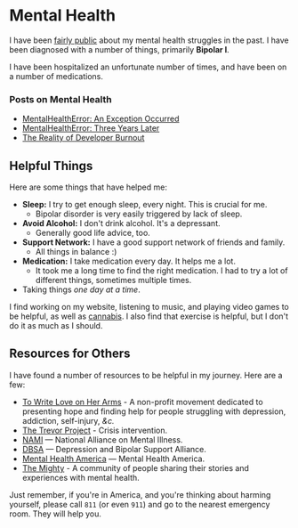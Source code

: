 # Mental Health

I have been [fairly public](/essays/2016/mentalhealtherror_an_exception_occurred)
about my mental health struggles in the past. I have been diagnosed with a number
of things, primarily **Bipolar I**.

I have been hospitalized an unfortunate number of times, and have been on a number of medications.

### Posts on Mental Health

- [MentalHealthError: An Exception Occurred](/essays/2016/mentalhealtherror_an_exception_occurred)
- [MentalHealthError: Three Years Later](/essays/2019/mentalhealtherror_three_years_later)
- [The Reality of Developer Burnout](/essays/2017/the_reality_of_developer_burnout)

## Helpful Things

Here are some things that have helped me:

- **Sleep:** I try to get enough sleep, every night. This is crucial for me.
  - Bipolar disorder is very easily triggered by lack of sleep.
- **Avoid Alcohol:** I don't drink alcohol. It's a depressant.
  - Generally good life advice, too.
- **Support Network:** I have a good support network of friends and family.
  - All things in balance :)
- **Medication:** I take medication every day. It helps me a lot.
  - It took me a long time to find the right medication. I had to try a lot of different things, sometimes multiple times.
- Taking things *one day at a time*.

I find working on my website, listening to music, and playing video games to be helpful, as
well as [cannabis](/software/websites/strainsdb). I also find that exercise is helpful, but I don't do it as much as I should.

## Resources for Others

I have found a number of resources to be helpful in my journey. Here are a few:

- [To Write Love on Her Arms](https://twloha.com/) - A non-profit movement dedicated to presenting hope and finding help for people struggling with depression, addiction, self-injury, *&c.*
- [The Trevor Project](https://www.thetrevorproject.org/) - Crisis intervention.
- [NAMI](https://www.nami.org/) — National Alliance on Mental Illness.
- [DBSA](https://www.dbsalliance.org/) — Depression and Bipolar Support Alliance.
- [Mental Health America](https://www.mhanational.org/) — Mental Health America.
- [The Mighty](https://themighty.com/) - A community of people sharing their stories and experiences with mental health.



Just remember, if you're in America, and you're thinking about harming yourself, please call `811` (or even `911`) and go to the nearest emergency room. They will help you.
